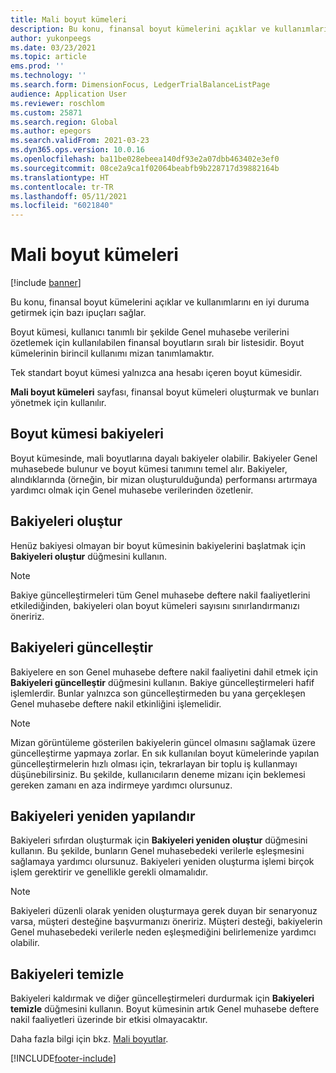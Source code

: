 ```yaml
---
title: Mali boyut kümeleri
description: Bu konu, finansal boyut kümelerini açıklar ve kullanımlarını en iyi duruma getirmek için bazı ipuçları sağlar.
author: yukonpeegs
ms.date: 03/23/2021
ms.topic: article
ems.prod: ''
ms.technology: ''
ms.search.form: DimensionFocus, LedgerTrialBalanceListPage
audience: Application User
ms.reviewer: roschlom
ms.custom: 25871
ms.search.region: Global
ms.author: epegors
ms.search.validFrom: 2021-03-23
ms.dyn365.ops.version: 10.0.16
ms.openlocfilehash: ba11be028ebeea140df93e2a07dbb463402e3ef0
ms.sourcegitcommit: 08ce2a9ca1f02064beabfb9b228717d39882164b
ms.translationtype: HT
ms.contentlocale: tr-TR
ms.lasthandoff: 05/11/2021
ms.locfileid: "6021840"
---
```

# <a name="financial-dimension-sets"></a>Mali boyut kümeleri

[!include [banner](../includes/banner.md)]

Bu konu, finansal boyut kümelerini açıklar ve kullanımlarını en iyi duruma getirmek için bazı ipuçları sağlar.

Boyut kümesi, kullanıcı tanımlı bir şekilde Genel muhasebe verilerini özetlemek için kullanılabilen finansal boyutların sıralı bir listesidir. Boyut kümelerinin birincil kullanımı mizan tanımlamaktır.

Tek standart boyut kümesi yalnızca ana hesabı içeren boyut kümesidir.

**Mali boyut kümeleri** sayfası, finansal boyut kümeleri oluşturmak ve bunları yönetmek için kullanılır.

## <a name="dimension-set-balances"></a>Boyut kümesi bakiyeleri

Boyut kümesinde, mali boyutlarına dayalı bakiyeler olabilir. Bakiyeler Genel muhasebede bulunur ve boyut kümesi tanımını temel alır. Bakiyeler, alındıklarında (örneğin, bir mizan oluşturulduğunda) performansı artırmaya yardımcı olmak için Genel muhasebe verilerinden özetlenir.

## <a name="create-balances"></a>Bakiyeleri oluştur

Henüz bakiyesi olmayan bir boyut kümesinin bakiyelerini başlatmak için **Bakiyeleri oluştur** düğmesini kullanın.

> [!NOTE]
> Bakiye güncelleştirmeleri tüm Genel muhasebe deftere nakil faaliyetlerini etkilediğinden, bakiyeleri olan boyut kümeleri sayısını sınırlandırmanızı öneririz.

## <a name="update-balances"></a>Bakiyeleri güncelleştir

Bakiyelere en son Genel muhasebe deftere nakil faaliyetini dahil etmek için **Bakiyeleri güncelleştir** düğmesini kullanın. Bakiye güncelleştirmeleri hafif işlemlerdir. Bunlar yalnızca son güncelleştirmeden bu yana gerçekleşen Genel muhasebe deftere nakil etkinliğini işlemelidir.

> [!NOTE]
> Mizan görüntüleme gösterilen bakiyelerin güncel olmasını sağlamak üzere güncelleştirme yapmaya zorlar. En sık kullanılan boyut kümelerinde yapılan güncelleştirmelerin hızlı olması için, tekrarlayan bir toplu iş kullanmayı düşünebilirsiniz. Bu şekilde, kullanıcıların deneme mizanı için beklemesi gereken zamanı en aza indirmeye yardımcı olursunuz.

## <a name="rebuild-balances"></a>Bakiyeleri yeniden yapılandır

Bakiyeleri sıfırdan oluşturmak için **Bakiyeleri yeniden oluştur** düğmesini kullanın. Bu şekilde, bunların Genel muhasebedeki verilerle eşleşmesini sağlamaya yardımcı olursunuz. Bakiyeleri yeniden oluşturma işlemi birçok işlem gerektirir ve genellikle gerekli olmamalıdır.

> [!NOTE]
> Bakiyeleri düzenli olarak yeniden oluşturmaya gerek duyan bir senaryonuz varsa, müşteri desteğine başvurmanızı öneririz. Müşteri desteği, bakiyelerin Genel muhasebedeki verilerle neden eşleşmediğini belirlemenize yardımcı olabilir.

## <a name="clear-balances"></a>Bakiyeleri temizle

Bakiyeleri kaldırmak ve diğer güncelleştirmeleri durdurmak için **Bakiyeleri temizle** düğmesini kullanın. Boyut kümesinin artık Genel muhasebe deftere nakil faaliyetleri üzerinde bir etkisi olmayacaktır.

Daha fazla bilgi için bkz. [Mali boyutlar](financial-dimensions.md).

[!INCLUDE[footer-include](../../includes/footer-banner.md)]
